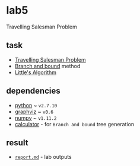 # lab5
Travelling Salesman Problem

## task
* [Travelling Salesman Problem](https://en.wikipedia.org/wiki/Ford%E2%80%93Fulkerson_algorithm)
* [Branch and bound](https://en.wikipedia.org/wiki/Branch_and_bound) method
* [Little's Algorithm](http://dspace.mit.edu/bitstream/handle/1721.1/46828/algorithmfortrav00litt.pdf)

## dependencies
* [python](https://www.python.org/) ~ `v2.7.10`
* [graphviz](https://github.com/xflr6/graphviz) ~ `v0.6`
* [numpy](http://www.numpy.org/) ~ `v1.11.2`
* [calculator](http://habr.x1site.ru/) - for `Branch and bound` tree generation

## result
* [`report.md`](https://github.com/Drapegnik/bsu/tree/master/decision-science/lab5/report.md) - lab outputs
